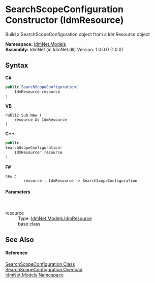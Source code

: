 # SearchScopeConfiguration Constructor (IdmResource)
 

Build a SearchScopeConfiguration object from a IdmResource object

**Namespace:**&nbsp;<a href="N_IdmNet_Models">IdmNet.Models</a><br />**Assembly:**&nbsp;IdmNet (in IdmNet.dll) Version: 1.0.0.0 (1.0.0)

## Syntax

**C#**<br />
``` C#
public SearchScopeConfiguration(
	IdmResource resource
)
```

**VB**<br />
``` VB
Public Sub New ( 
	resource As IdmResource
)
```

**C++**<br />
``` C++
public:
SearchScopeConfiguration(
	IdmResource^ resource
)
```

**F#**<br />
``` F#
new : 
        resource : IdmResource -> SearchScopeConfiguration
```


#### Parameters
&nbsp;<dl><dt>resource</dt><dd>Type: <a href="T_IdmNet_Models_IdmResource">IdmNet.Models.IdmResource</a><br />base class</dd></dl>

## See Also


#### Reference
<a href="T_IdmNet_Models_SearchScopeConfiguration">SearchScopeConfiguration Class</a><br /><a href="Overload_IdmNet_Models_SearchScopeConfiguration__ctor">SearchScopeConfiguration Overload</a><br /><a href="N_IdmNet_Models">IdmNet.Models Namespace</a><br />